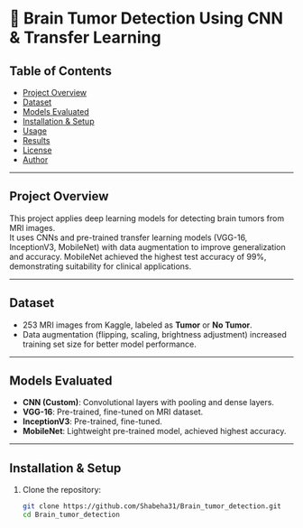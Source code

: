 # 🧠 Brain Tumor Detection Using CNN & Transfer Learning

## Table of Contents
- [Project Overview](#project-overview)
- [Dataset](#dataset)
- [Models Evaluated](#models-evaluated)
- [Installation & Setup](#installation--setup)
- [Usage](#usage)
- [Results](#results)
- [License](#license)
- [Author](#author)

---

## Project Overview
This project applies deep learning models for detecting brain tumors from MRI images.  
It uses CNNs and pre-trained transfer learning models (VGG-16, InceptionV3, MobileNet) with data augmentation to improve generalization and accuracy. MobileNet achieved the highest test accuracy of 99%, demonstrating suitability for clinical applications.

---

## Dataset
- 253 MRI images from Kaggle, labeled as **Tumor** or **No Tumor**.  
- Data augmentation (flipping, scaling, brightness adjustment) increased training set size for better model performance.

---

## Models Evaluated
- **CNN (Custom)**: Convolutional layers with pooling and dense layers.  
- **VGG-16**: Pre-trained, fine-tuned on MRI dataset.  
- **InceptionV3**: Pre-trained, fine-tuned.  
- **MobileNet**: Lightweight pre-trained model, achieved highest accuracy.

---

## Installation & Setup
1. Clone the repository:
   ```bash
   git clone https://github.com/Shabeha31/Brain_tumor_detection.git
   cd Brain_tumor_detection
